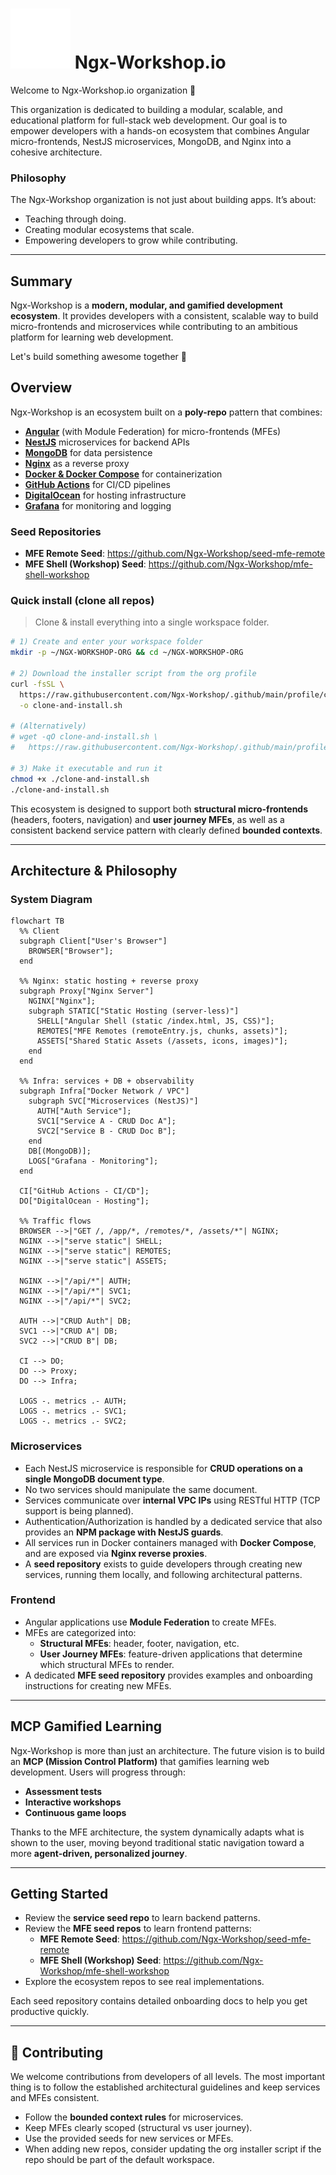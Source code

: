 # <img src="https://raw.githubusercontent.com/Ba5ik7/ngx-workshop/main/images/tips-and-updates.svg" /> Ngx-Workshop.io

Welcome to Ngx-Workshop.io organization 👋

This organization is dedicated to building a modular, scalable, and educational platform for full-stack web development. Our goal is to empower developers with a hands-on ecosystem that combines Angular micro-frontends, NestJS microservices, MongoDB, and Nginx into a cohesive architecture.

### Philosophy
The Ngx-Workshop organization is not just about building apps.
It’s about:
- Teaching through doing.
- Creating modular ecosystems that scale.
- Empowering developers to grow while contributing.

---

## Summary

Ngx-Workshop is a **modern, modular, and gamified development ecosystem**.
It provides developers with a consistent, scalable way to build micro-frontends and microservices while contributing to an ambitious platform for learning web development.

Let's build something awesome together 🚀

## Overview

Ngx-Workshop is an ecosystem built on a **poly-repo** pattern that combines:

- [**Angular**](https://angular.dev/) (with Module Federation) for micro-frontends (MFEs)
- [**NestJS**](https://nestjs.com/) microservices for backend APIs
- [**MongoDB**](https://www.mongodb.com/) for data persistence
- [**Nginx**](https://nginx.org/) as a reverse proxy
- [**Docker & Docker Compose**](https://docs.docker.com/) for containerization
- [**GitHub Actions**](https://github.com/features/actions) for CI/CD pipelines
- [**DigitalOcean**](https://www.digitalocean.com/) for hosting infrastructure
- [**Grafana**](https://grafana.com/) for monitoring and logging

### Seed Repositories

- **MFE Remote Seed**: https://github.com/Ngx-Workshop/seed-mfe-remote
- **MFE Shell (Workshop) Seed**: https://github.com/Ngx-Workshop/mfe-shell-workshop

### Quick install (clone all repos)

> Clone & install everything into a single workspace folder.

```bash
# 1) Create and enter your workspace folder
mkdir -p ~/NGX-WORKSHOP-ORG && cd ~/NGX-WORKSHOP-ORG

# 2) Download the installer script from the org profile
curl -fsSL \
  https://raw.githubusercontent.com/Ngx-Workshop/.github/main/profile/clone-and-install.sh \
  -o clone-and-install.sh

# (Alternatively)
# wget -qO clone-and-install.sh \
#   https://raw.githubusercontent.com/Ngx-Workshop/.github/main/profile/clone-and-install.sh

# 3) Make it executable and run it
chmod +x ./clone-and-install.sh
./clone-and-install.sh
```

This ecosystem is designed to support both **structural micro-frontends** (headers, footers, navigation) and **user journey MFEs**, as well as a consistent backend service pattern with clearly defined **bounded contexts**.

---

## Architecture & Philosophy

### System Diagram

```mermaid
flowchart TB
  %% Client
  subgraph Client["User's Browser"]
    BROWSER["Browser"];
  end

  %% Nginx: static hosting + reverse proxy
  subgraph Proxy["Nginx Server"]
    NGINX["Nginx"];
    subgraph STATIC["Static Hosting (server-less)"]
      SHELL["Angular Shell (static /index.html, JS, CSS)"];
      REMOTES["MFE Remotes (remoteEntry.js, chunks, assets)"];
      ASSETS["Shared Static Assets (/assets, icons, images)"];
    end
  end

  %% Infra: services + DB + observability
  subgraph Infra["Docker Network / VPC"]
    subgraph SVC["Microservices (NestJS)"]
      AUTH["Auth Service"];
      SVC1["Service A - CRUD Doc A"];
      SVC2["Service B - CRUD Doc B"];
    end
    DB[(MongoDB)];
    LOGS["Grafana - Monitoring"];
  end

  CI["GitHub Actions - CI/CD"];
  DO["DigitalOcean - Hosting"];

  %% Traffic flows
  BROWSER -->|"GET /, /app/*, /remotes/*, /assets/*"| NGINX;
  NGINX -->|"serve static"| SHELL;
  NGINX -->|"serve static"| REMOTES;
  NGINX -->|"serve static"| ASSETS;

  NGINX -->|"/api/*"| AUTH;
  NGINX -->|"/api/*"| SVC1;
  NGINX -->|"/api/*"| SVC2;

  AUTH -->|"CRUD Auth"| DB;
  SVC1 -->|"CRUD A"| DB;
  SVC2 -->|"CRUD B"| DB;

  CI --> DO;
  DO --> Proxy;
  DO --> Infra;

  LOGS -. metrics .- AUTH;
  LOGS -. metrics .- SVC1;
  LOGS -. metrics .- SVC2;
```

### Microservices
- Each NestJS microservice is responsible for **CRUD operations on a single MongoDB document type**.
- No two services should manipulate the same document.
- Services communicate over **internal VPC IPs** using RESTful HTTP (TCP support is being planned).
- Authentication/Authorization is handled by a dedicated service that also provides an **NPM package with NestJS guards**.
- All services run in Docker containers managed with **Docker Compose**, and are exposed via **Nginx reverse proxies**.
- A **seed repository** exists to guide developers through creating new services, running them locally, and following architectural patterns.

### Frontend
- Angular applications use **Module Federation** to create MFEs.
- MFEs are categorized into:
  - **Structural MFEs**: header, footer, navigation, etc.
  - **User Journey MFEs**: feature-driven applications that determine which structural MFEs to render.
- A dedicated **MFE seed repository** provides examples and onboarding instructions for creating new MFEs.

---

## MCP Gamified Learning

Ngx-Workshop is more than just an architecture. The future vision is to build an **MCP (Mission Control Platform)** that gamifies learning web development.
Users will progress through:
- **Assessment tests**
- **Interactive workshops**
- **Continuous game loops**

Thanks to the MFE architecture, the system dynamically adapts what is shown to the user, moving beyond traditional static navigation toward a more **agent-driven, personalized journey**.

---

## Getting Started

- Review the **service seed repo** to learn backend patterns.
- Review the **MFE seed repos** to learn frontend patterns:
  - **MFE Remote Seed**: https://github.com/Ngx-Workshop/seed-mfe-remote
  - **MFE Shell (Workshop) Seed**: https://github.com/Ngx-Workshop/mfe-shell-workshop
- Explore the ecosystem repos to see real implementations.

Each seed repository contains detailed onboarding docs to help you get productive quickly.

---

## 🤝 Contributing

We welcome contributions from developers of all levels. The most important thing is to follow the established architectural guidelines and keep services and MFEs consistent.

- Follow the **bounded context rules** for microservices.
- Keep MFEs clearly scoped (structural vs user journey).
- Use the provided seeds for new services or MFEs.
- When adding new repos, consider updating the org installer script if the repo should be part of the default workspace.
